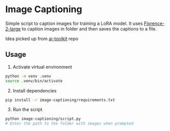 # Image Captioning

Simple script to caption images for training a LoRA model. It uses [Florence-2-large](https://huggingface.co/microsoft/Florence-2-large) to caption images in folder and then saves the captions to a file.

Idea picked up from [ai-toolkit](https://github.com/ostris/ai-toolkit) repo

## Usage

1. Activate virtual environment

```bash
python -m venv .venv
source .venv/bin/activate
```

2. Install dependencies

```bash
pip install -r image-captioning/requirements.txt
```

3. Run the script

```bash
python image-captioning/script.py
# Enter the path to the folder with images when prompted
```
